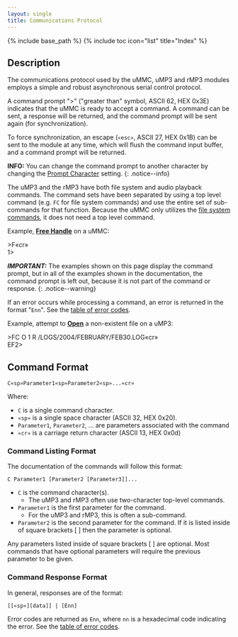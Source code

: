 ```yaml
---
layout: single
title: Communications Protocol
---
```

{% include base_path %}
{% include toc icon="list" title="Index" %}

## Description

The communications protocol used by the uMMC, uMP3 and rMP3 modules employs a simple and robust asynchronous serial control protocol.

A command prompt ">" ("greater than" symbol, ASCII 62, HEX
0x3E) indicates that the uMMC is ready to accept a command.  A command can
be sent, a response will be returned, and the command prompt will be sent
again (for synchronization).

To force synchronization, an escape (`«esc»`, ASCII 27, HEX 0x1B) can be sent to the module at any time, which will flush the command input buffer, and a command prompt will be returned.

**INFO:** You can change the command prompt to another character by changing the [Prompt Character](settings.html#prompt-character) setting.
{: .notice--info}

The uMP3 and the rMP3 have both file system and audio playback commands.  The command sets have been separated by using a top level command (e.g. `FC` for file system commands) and use the entire set of sub-commands for that function.  Because the uMMC only utilizes the [file system commands](commands/filesystem), it does not need a top level command.


Example, [**Free Handle**](commands/filesystem/free_handle) on a uMMC:

<div class="wrap wrap_example wrap_monospace">
<div class="wrap wrap_host_command">&gt;F«cr»</div>
<div class="wrap wrap_response">1&gt;</div>
</div>

***IMPORTANT:*** The examples shown on this page display the command prompt, but in all of the examples shown in the documentation, the command prompt is left out, because it is not part of the command or response.
{: .notice--warning}

If an error occurs while processing a command, an error is returned in the format
"`Enn`".  See the [table of error codes](error_codes.html).

Example, attempt to [**Open**](commands/filesystem/open) a non-existent file on a uMP3:

<div class="wrap wrap_example wrap_monospace">
<div class="wrap wrap_host_command">&gt;FC O 1 R /LOGS/2004/FEBRUARY/FEB30.LOG«cr»</div>
<div class="wrap wrap_response">EF2&gt;</div>
</div>

## Command Format

`C«sp»Parameter1«sp»Parameter2«sp»...«cr»`

Where:

  * `C` is a single command character.
  * `«sp»` is a single space character (ASCII 32, HEX 0x20).
  * `Parameter1`, `Parameter2`, ... are parameters associated with the command
  * `«cr»` is a carriage return character (ASCII 13, HEX 0x0d)

### Command Listing Format

The documentation of the commands will follow this format:

`C Parameter1 [Parameter2 [Parameter3]]...`

  * `C` is the command character(s).
    * The uMP3 and rMP3 often use two-character top-level commands.
  * `Parameter1` is the first parameter for the command.
    * For the uMP3 and rMP3, this is often a sub-command.
  * `Parameter2` is the second parameter for the command. If it is listed inside of square brackets [ ] then the parameter is optional.

Any parameters listed inside of square brackets [ ] are optional. Most commands
that have optional parameters will require the previous parameter to be given.

### Command Response Format

In general, responses are of the format:

`[[«sp»][data]] | [Enn]`

Error codes are returned as `Enn`, where `nn` is a hexadecimal code indicating the error.  See the [table of error codes](error_codes.html).
